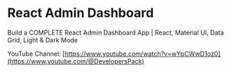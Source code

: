 # React Admin Dashboard

Build a COMPLETE React Admin Dashboard App | React, Material UI, Data Grid, Light & Dark Mode

YouTube Channel: [https://www.youtube.com/watch?v=wYpCWwD1oz0](https://www.youtube.com/@DevelopersPack)
